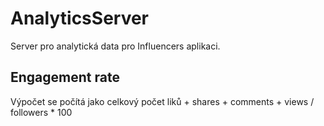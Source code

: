 # AnalyticsServer

Server pro analytická data pro Influencers aplikaci.


## Engagement rate 

Výpočet se počítá jako 
celkový počet liků + shares + comments + views / followers * 100